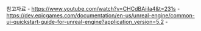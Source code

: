  참고자료
	- https://www.youtube.com/watch?v=CHCdBAiiIa4&t=231s
	- https://dev.epicgames.com/documentation/en-us/unreal-engine/common-ui-quickstart-guide-for-unreal-engine?application_version=5.2
	- 



